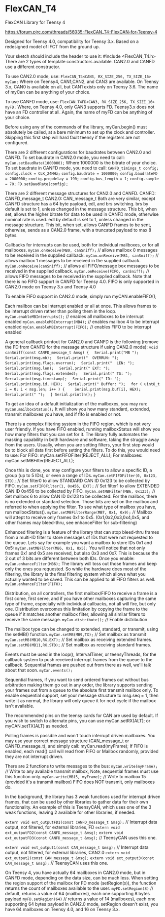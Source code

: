 # FlexCAN_T4
FlexCAN Library for Teensy 4

https://forum.pjrc.com/threads/56035-FlexCAN_T4-FlexCAN-for-Teensy-4

Designed for Teensy 4.0, compatibility for Teensy 3.x.
Based on a redesigned model of IFCT from the ground up.

Your sketch should include the header to use it: #include <FlexCAN_T4.h>
There are 2 types of template constructors available. CAN2.0 and CANFD use a different constructor.


To use CAN2.0 mode, use:
```FlexCAN_T4<CAN3, RX_SIZE_256, TX_SIZE_16> myCan;```
Where on Teensy4, CAN1,CAN2, and CAN3 are available.
On Teensy 3.x, CAN0 is available on all, but CAN1 exists only on Teensy 3.6.
The name of myCan can be anything of your choice.

To use CANFD mode, use:
```FlexCAN_T4FD<CAN3, RX_SIZE_256, TX_SIZE_16> myFD;```
Where, on Teensy 4.0, only CAN3 supports FD. Teensy3.x does not have an FD controller at all.
Again, the name of myFD can be anything of your choice.

Before using any of the commands of the library, myCan.begin() must absolutely be called, at a bare minimum to set up the clock and controller. Skipping this first step will hard fault teensy if the registers are not configured.

There are 2 different configurations for baudrates between CAN2.0 and CANFD.
To set baudrate in CAN2.0 mode, you need to call:
```myCan.setBaudRate(1000000);```
Where 1000000 is the bitrate of your choice.
To set baudrate in CANFD mode, you need to call:
```CANFD_timings_t config;```
```config.clock = CLK_24MHz;```
```config.baudrate = 1000000;```
```config.baudrateFD = 2000000;```
```config.propdelay = 190;```
```config.bus_length = 1;```
```config.sample = 70;```
```FD.setBaudRate(config);```

There are 2 different message structures for CAN2.0 and CANFD.
CANFD: CANFD_message_t
CAN2.0: CAN_message_t
Both are very similar, except CANFD structure has a 64 byte payload, edl, and brs switching.
brs by default is set to 1, unless changed in the message structure. This bit, when set, allows the higher bitrate for data to be used in CANFD mode, otherwise nominal rate is used.
edl by default is set to 1, unless changed in the message structure. This bit, when set, allows CANFD frames to be sent, otherwise, sends as a CAN2.0 frame, with a truncated payload to max 8 bytes.

Callbacks for interrupts can be used, both for individual mailboxes, or for all mailboxes.
```myCan.onReceive(MB0, canSniff);``` // allows mailbox 0 messages to be received in the supplied callback.
```myCan.onReceive(MB1, canSniff);``` // allows mailbox 1 messages to be received in the supplied callback.
```myCan.onReceive(canSniff);``` // allows all FIFO/message box messages to be received in the supplied callback.
```myCan.onReceive(FIFO, canSniff);``` // allows FIFO messages to be received in the supplied callback.
Note that there is no FIFO support in CANFD for Teensy 4.0. FIFO is only supported in CAN2.0 mode on Teensy 3.x and Teensy 4.0

To enable FIFO support in CAN2.0 mode, simply run myCAN.enableFIFO();

Each mailbox can be interrupt enabled or all at once. This allows frames to be interrupt driven rather than polling them in the loop.
```myCan.enableMBInterrupts();``` // enables all mailboxes to be interrupt enabled
```myCan.enableMBInterrupt(MB4);``` // enables mailbox 4 to be interrupt enabled
```myCan.enableMBInterrupt(FIFO);``` // enables FIFO to be interrupt enabled

A general callback printout for CAN2.0 and CANFD is the following (remove the FD from CANFD for the message structure if using CAN2.0 mode):
```void canSniff(const CANFD_message_t &msg) {```
```  Serial.print("MB "); Serial.print(msg.mb);```
```  Serial.print("  OVERRUN: "); Serial.print(msg.flags.overrun);```
```  Serial.print("  LEN: "); Serial.print(msg.len);```
```  Serial.print(" EXT: "); Serial.print(msg.flags.extended);```
```  Serial.print(" TS: "); Serial.print(msg.timestamp);```
```  Serial.print(" ID: "); Serial.print(msg.id, HEX);```
```  Serial.print(" Buffer: ");```
```  for ( uint8_t i = 0; i < msg.len; i++ ) {```
```    Serial.print(msg.buf[i], HEX); Serial.print(" ");```
```  } Serial.println();```
```}```

To get an idea of a default initialization of the mailboxes, you may run:
```myCan.mailboxStatus();```
It will show you how many standard, extended, transmit mailboxes you have, and if fifo is enabled or not.

There is a complex filtering system in the FIFO region, which is not very user friendly. If you have FIFO enabled, running mailboxStatus will show you how many filters that you can set for it.
The library fully automates the masking capability in both hardware and software, taking the struggle away from the users. Usually, when you are setting filters, your first step would be to block all data first before setting the filters.
To do this, you would need to use:
For FIFO: myCan.setFIFOFilter(REJECT_ALL);
For mailboxes: myCan.setMBFilter(REJECT_ALL);

Once this is done, you may configure your filters to allow a specific ID, a group (up to 5 IDs), or even a range of IDs.
```myCan.setFIFOFilter(0, 0x123, STD);``` // Set filter0 to allow STANDARD CAN ID 0x123 to be collected by FIFO. 
```myCan.setFIFOFilter(1, 0x456, EXT);``` // Set filter1 to allow EXTENDED CAN ID 0x456 to be collected by FIFO. 
```myCan.setMBFilter(MB6, 0x123);``` // Set mailbox 6 to allow CAN ID 0x123 to be collected. For the mailbox, there is no extended or standard selection. Those bits are set on the mailbox and referred to when applying the filter. To see what type of mailbox you have, run mailboxStatus(). 
```myCan.setMBFilterRange(MB7, 0x1, 0x9);``` // Mailbox will attept to receive only frames 0x1 to 0x5. (0x1,0x2,0x3,0x4,0x5, and other frames may bleed-thru, see enhanceFilter for sub-filtering)

Enhanced filtering is a feature of the library that can stop bleed-thru frames from a multi-ID filter to store messages of IDs that were not requested to the queue.
Lets say for example you want a mailbox to store IDs 0x1 and 0x5:
```myCan.setMBFilter(MB6, 0x1, 0x5);```
You will notice that not only frames 0x1 and 0x5 are received, but also 0x3 and 0x7. This is because the 2 out of 3 bits are different between both IDs.
Once you enable:
```myCan.enhanceFilter(MB6);```
The library will toss out those frames and keep only the ones you requested. So while the hardware does most of the filtering, the library is the final filtering system which allows what you actually wanted to be saved.
This can be applied to all FIFO filters as well.
```myCan.enhanceFilter(FIFO);```

Distribution, on all controllers, the first mailbox/FIFO to receive a frame is a first come, first serve, and if you have other mailboxes capturing the same type of frame, especially with individual callbacks, not all will fire, but only one. Distribution overcomes this limitation by copying the frame to the queue if it matches another mailbox filter, allowing all similar filters to receive the same message.
```myCan.distribute();``` // Enable distribution

The mailbox type can be changed to extended, standard, or transmit, using the setMB() function.
```myCan.setMB(MB9,TX);``` // Set mailbox as transmit
```myCan.setMB(MB10,RX,EXT);``` // Set mailbox as receiving extended frames.
```myCan.setMB(MB11,RX,STD);``` // Set mailbox as receiving standard frames.

Events must be used in the loop(), IntervalTimer, or teensyThreads, for the callback system to push received interrupt frames from the queue to the callback. Sequential frames are pushed out from there as well, we'll talk about that soon.
```myCan.events();```

Sequential frames, if you want to send ordered frames out without bus arbitration making them go out in any order, the library supports sending your frames out from a queue to the absolute first transmit mailbox only. To enable sequential support, set your message structure to msg.seq = 1, then write it as normal, the library will only queue it for next cycle if the mailbox isn't available.

The recommended pins on the teensy cards for CAN are used by default. If you wish to switch to alternate pins, you can use myCan.setRX(ALT); or myCAN.setTX(ALT) as needed.

Polling frames is possible and won't touch interrupt driven mailboxes. You may use your correct message structure (CAN_message_t or CANFD_message_t), and simply call:
myCan.read(myFrame);
If FIFO is enabled, each read() call will read from FIFO or Mailbox randomly, provided they are not interrupt driven.

There are 2 functions to write messages to the bus:
```myCan.write(myFrame);``` // Write to any available transmit mailbox, Note, sequential frames must use this function only.
```myCan.write(MB15, myFrame);``` // Write to mailbox 15 (provided it's a transmit mailbox)
FIFO does NOT transmit, only mailboxes do.



In the background, the library has 3 weak functions used for interrupt driven frames, that can be used by other libraries to gather data for their own functionality.
An example of this is TeensyCAN, which uses one of the 3 weak functions, leaving 2 available for other libraries, if needed.

```extern void ext_outputFD1(const CANFD_message_t &msg);``` // Interrupt data output, not filtered, for external libraries, FD
```extern void ext_outputFD2(const CANFD_message_t &msg);```
```extern void ext_outputFD3(const CANFD_message_t &msg);``` // TeensyCAN uses this one.

```extern void ext_output1(const CAN_message_t &msg);``` // Interrupt data output, not filtered, for external libraries, CAN2.0
```extern void ext_output2(const CAN_message_t &msg);```
```extern void ext_output3(const CAN_message_t &msg);``` // TeensyCAN uses this one.

On Teensy 4, you have actually 64 mailboxes in CAN2.0 mode, but in CANFD mode, depending on the data size, can be much less. When setting the region support of the mailbox for FD mode (setRegion(x)), the function returns the count of mailboxes available to the user.
```myFD.setRegion(8)``` // default, returns a value of 64 (mailboxes), each one supporting 8 bytes payload
```myFD.setRegion(64)``` // returns a value of 14 (mailboxes), each one supporting 64 bytes payload
In CAN2.0 mode, setRegion doesn't exist, you have 64 mailboxes on Teensy 4.0, and 16 on Teensy 3.x.
